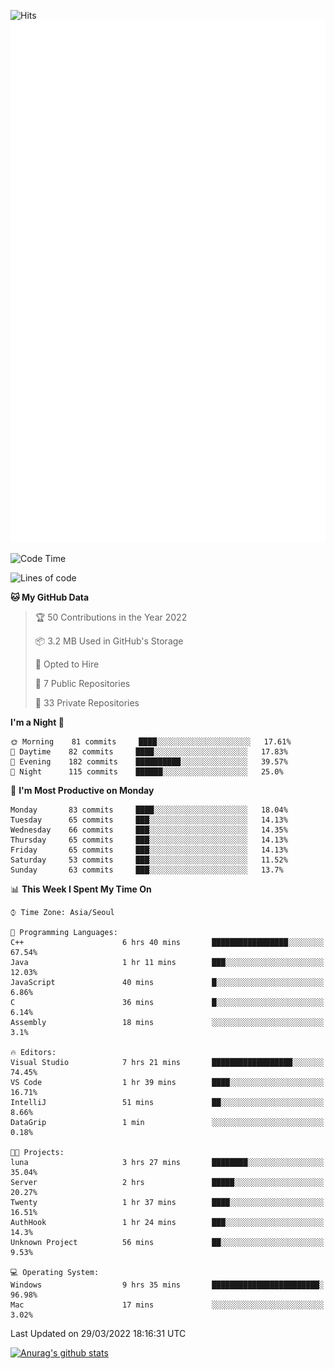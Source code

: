 ![Hits](https://hits.seeyoufarm.com/api/count/incr/badge.svg?url=https%3A%2F%2Fgithub.com%2Fkokose1234&count_bg=%2379C83D&title_bg=%23555555&icon=apple.svg&icon_color=%23E7E7E7&title=hits&edge_flat=false)
<br/>
![Metrics](https://github.com/kokose1234/kokose1234/blob/main/github-metrics.svg)

<!--START_SECTION:waka-->
![Code Time](http://img.shields.io/badge/Code%20Time-608%20hrs%201%20min-blue)

![Lines of code](https://img.shields.io/badge/From%20Hello%20World%20I%27ve%20Written-2%20Million%20lines%20of%20code-blue)

**🐱 My GitHub Data** 

> 🏆 50 Contributions in the Year 2022
 > 
> 📦 3.2 MB Used in GitHub's Storage 
 > 
> 💼 Opted to Hire
 > 
> 📜 7 Public Repositories 
 > 
> 🔑 33 Private Repositories  
 > 
**I'm a Night 🦉** 

```text
🌞 Morning    81 commits     ████░░░░░░░░░░░░░░░░░░░░░   17.61% 
🌆 Daytime    82 commits     ████░░░░░░░░░░░░░░░░░░░░░   17.83% 
🌃 Evening    182 commits    ██████████░░░░░░░░░░░░░░░   39.57% 
🌙 Night      115 commits    ██████░░░░░░░░░░░░░░░░░░░   25.0%

```
📅 **I'm Most Productive on Monday** 

```text
Monday       83 commits     ████░░░░░░░░░░░░░░░░░░░░░   18.04% 
Tuesday      65 commits     ███░░░░░░░░░░░░░░░░░░░░░░   14.13% 
Wednesday    66 commits     ███░░░░░░░░░░░░░░░░░░░░░░   14.35% 
Thursday     65 commits     ███░░░░░░░░░░░░░░░░░░░░░░   14.13% 
Friday       65 commits     ███░░░░░░░░░░░░░░░░░░░░░░   14.13% 
Saturday     53 commits     ███░░░░░░░░░░░░░░░░░░░░░░   11.52% 
Sunday       63 commits     ███░░░░░░░░░░░░░░░░░░░░░░   13.7%

```


📊 **This Week I Spent My Time On** 

```text
⌚︎ Time Zone: Asia/Seoul

💬 Programming Languages: 
C++                      6 hrs 40 mins       █████████████████░░░░░░░░   67.54% 
Java                     1 hr 11 mins        ███░░░░░░░░░░░░░░░░░░░░░░   12.03% 
JavaScript               40 mins             █░░░░░░░░░░░░░░░░░░░░░░░░   6.86% 
C                        36 mins             █░░░░░░░░░░░░░░░░░░░░░░░░   6.14% 
Assembly                 18 mins             ░░░░░░░░░░░░░░░░░░░░░░░░░   3.1%

🔥 Editors: 
Visual Studio            7 hrs 21 mins       ██████████████████░░░░░░░   74.45% 
VS Code                  1 hr 39 mins        ████░░░░░░░░░░░░░░░░░░░░░   16.71% 
IntelliJ                 51 mins             ██░░░░░░░░░░░░░░░░░░░░░░░   8.66% 
DataGrip                 1 min               ░░░░░░░░░░░░░░░░░░░░░░░░░   0.18%

🐱‍💻 Projects: 
luna                     3 hrs 27 mins       ████████░░░░░░░░░░░░░░░░░   35.04% 
Server                   2 hrs               █████░░░░░░░░░░░░░░░░░░░░   20.27% 
Twenty                   1 hr 37 mins        ████░░░░░░░░░░░░░░░░░░░░░   16.51% 
AuthHook                 1 hr 24 mins        ███░░░░░░░░░░░░░░░░░░░░░░   14.3% 
Unknown Project          56 mins             ██░░░░░░░░░░░░░░░░░░░░░░░   9.53%

💻 Operating System: 
Windows                  9 hrs 35 mins       ████████████████████████░   96.98% 
Mac                      17 mins             ░░░░░░░░░░░░░░░░░░░░░░░░░   3.02%

```


 Last Updated on 29/03/2022 18:16:31 UTC
<!--END_SECTION:waka-->

[![Anurag's github stats](https://github-readme-stats.vercel.app/api?username=kokose1234&theme=dracula)](https://github.com/anuraghazra/github-readme-stats)



	
